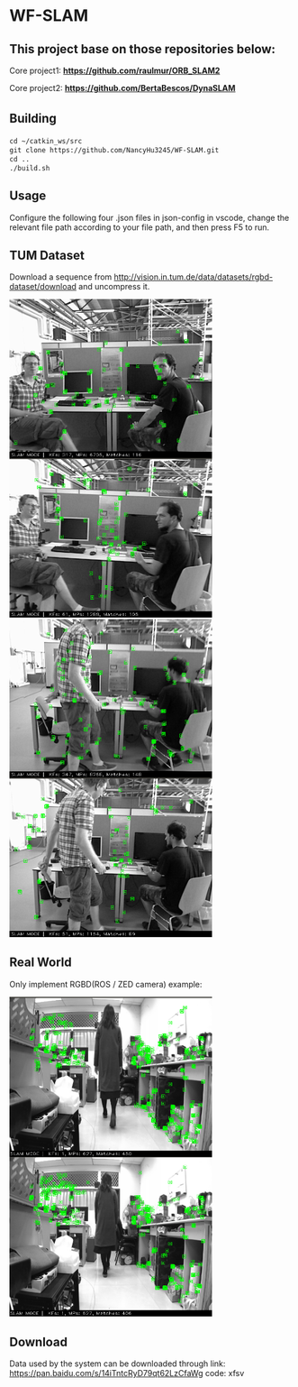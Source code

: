 # WF-SLAM
## This project base on those repositories below:

Core project1: 
    <b>https://github.com/raulmur/ORB_SLAM2</b>

Core project2: 
    <b>https://github.com/BertaBescos/DynaSLAM</b>

## Building 　　
```
cd ~/catkin_ws/src
git clone https://github.com/NancyHu3245/WF-SLAM.git
cd ..
./build.sh
```
## Usage
Configure the following four .json files in json-config in vscode, change the relevant file path according to your file path, and then press F5 to run.

## TUM Dataset
Download a sequence from http://vision.in.tum.de/data/datasets/rgbd-dataset/download and uncompress it.  

<img src="https://github.com/NancyHu3245/WF-SLAM/blob/main/pic1.png" align="left" width="360" >
<img src="https://github.com/NancyHu3245/WF-SLAM/blob/main/wf-slam1.png" width=360" >
<img src="https://github.com/NancyHu3245/WF-SLAM/blob/main/pic2.png" align="left" width="360" >
<img src="https://github.com/NancyHu3245/WF-SLAM/blob/main/wf-slam2.png" width=360" >


## Real World 
Only implement RGBD(ROS / ZED camera) example:

<img src="https://github.com/NancyHu3245/WF-SLAM/blob/main/zed.png" align="left" width="360" >
<img src="https://github.com/NancyHu3245/WF-SLAM/blob/main/zed2.png" width=360" >
                                                                               
## Download
                                                                               
Data used by the system can be downloaded through 
                                                                                                                                 link: https://pan.baidu.com/s/14iTntcRyD79qt62LzCfaWg 
code: xfsv 
                                                            
